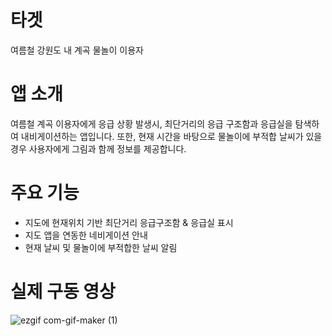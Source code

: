 # 타겟
여름철 강원도 내 계곡 물놀이 이용자

# 앱 소개
여름철 계곡 이용자에게 응급 상황 발생시, 최단거리의 응급 구조함과 응급실을 탐색하여 내비게이션하는 앱입니다.
또한, 현재 시간을 바탕으로 물놀이에 부적합 날씨가 있을 경우 사용자에게 그림과 함께 정보를 제공합니다.

# 주요 기능
- 지도에 현재위치 기반 최단거리 응급구조함 & 응급실 표시
- 지도 앱을 연동한 네비게이션 안내
- 현재 날씨 및 물놀이에 부적합한 날씨 알림

# 실제 구동 영상
![ezgif com-gif-maker (1)](https://user-images.githubusercontent.com/84387335/215344351-a821e3ff-309d-46a5-922f-7851aee6f99b.gif)
